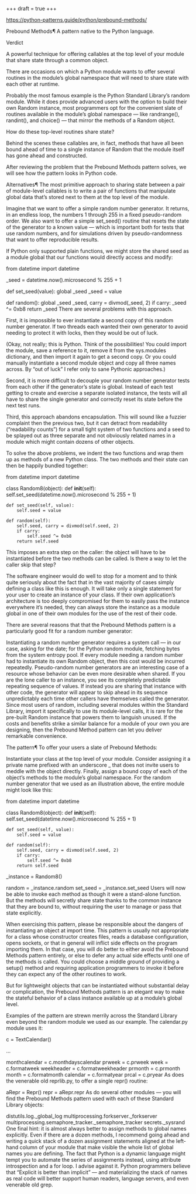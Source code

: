 +++
draft = true
+++

https://python-patterns.guide/python/prebound-methods/

Prebound Methods¶
A pattern native to the Python language.

Verdict

A powerful technique for offering callables at the top level of your module that share state through a common object.

There are occasions on which a Python module wants to offer several routines in the module’s global namespace that will need to share state with each other at runtime.

Probably the most famous example is the Python Standard Library’s random module. While it does provide advanced users with the option to build their own Random instance, most programmers opt for the convenient slate of routines available in the module’s global namespace — like randrange(), randint(), and choice() — that mirror the methods of a Random object.

How do these top-level routines share state?

Behind the scenes these callables are, in fact, methods that have all been bound ahead of time to a single instance of Random that the module itself has gone ahead and constructed.

After reviewing the problem that the Prebound Methods pattern solves, we will see how the pattern looks in Python code.

Alternatives¶
The most primitive approach to sharing state between a pair of module-level callables is to write a pair of functions that manipulate global data that’s stored next to them at the top level of the module.

Imagine that we want to offer a simple random number generator. It returns, in an endless loop, the numbers 1 through 255 in a fixed pseudo-random order. We also want to offer a simple set_seed() routine that resets the state of the generator to a known value — which is important both for tests that use random numbers, and for simulations driven by pseudo-randomness that want to offer reproducible results.

If Python only supported plain functions, we might store the shared seed as a module global that our functions would directly access and modify:

from datetime import datetime

_seed = datetime.now().microsecond % 255 + 1

def set_seed(value):
    global _seed
    _seed = value

def random():
    global _seed
    _seed, carry = divmod(_seed, 2)
    if carry:
        _seed ^= 0xb8
    return _seed
There are several problems with this approach.

First, it is impossible to ever instantiate a second copy of this random number generator. If two threads each wanted their own generator to avoid needing to protect it with locks, then they would be out of luck.

(Okay, not really; this is Python. Think of the possibilities! You could import the module, save a reference to it, remove it from the sys.modules dictionary, and then import it again to get a second copy. Or you could manually instantiate a second module object and copy all three names across. By “out of luck” I refer only to sane Pythonic approaches.)

Second, it is more difficult to decouple your random number generator tests from each other if the generator’s state is global. Instead of each test getting to create and exercise a separate isolated instance, the tests will all have to share the single generator and correctly reset its state before the next test runs.

Third, this approach abandons encapsulation. This will sound like a fuzzier complaint then the previous two, but it can detract from readability (“readability counts”) for a small tight system of two functions and a seed to be splayed out as three separate and not obviously related names in a module which might contain dozens of other objects.

To solve the above problems, we indent the two functions and wrap them up as methods of a new Python class. The two methods and their state can then be happily bundled together:

from datetime import datetime

class Random8(object):
    def __init__(self):
        self.set_seed(datetime.now().microsecond % 255 + 1)

    def set_seed(self, value):
        self.seed = value

    def random(self):
        self.seed, carry = divmod(self.seed, 2)
        if carry:
            self.seed ^= 0xb8
        return self.seed
This imposes an extra step on the caller: the object will have to be instantiated before the two methods can be called. Is there a way to let the caller skip that step?

The software engineer would do well to stop for a moment and to think quite seriously about the fact that in the vast majority of cases simply defining a class like this is enough. It will take only a single statement for your user to create an instance of your class. If their own application’s architecture is too deeply compromised for them to easily pass the instance everywhere it’s needed, they can always store the instance as a module global in one of their own modules for the use of the rest of their code.

There are several reasons that that the Prebound Methods pattern is a particularly good fit for a random number generator:

Instantiating a random number generator requires a system call — in our case, asking for the date; for the Python random module, fetching bytes from the system entropy pool. If every module needing a random number had to instantiate its own Random object, then this cost would be incurred repeatedly.
Pseudo-random number generators are an interesting case of a resource whose behavior can be even more desirable when shared. If you are the lone caller to an instance, you see its completely predictable repeating sequence of values. If instead you are sharing that instance with other code, the generator will appear to skip ahead in its sequence unpredictably each time other callers have themselves called the generator.
Since most users of random, including several modules within the Standard Library, import it specifically to use its module-level calls, it is rare for the pre-built Random instance that powers them to languish unused.
If the costs and benefits strike a similar balance for a module of your own you are designing, then the Prebound Method pattern can let you deliver remarkable convenience.

The pattern¶
To offer your users a slate of Prebound Methods:

Instantiate your class at the top level of your module.
Consider assigning it a private name prefixed with an underscore _ that does not invite users to meddle with the object directly.
Finally, assign a bound copy of each of the object’s methods to the module’s global namespace.
For the random number generator that we used as an illustration above, the entire module might look like this:

from datetime import datetime

class Random8(object):
    def __init__(self):
        self.set_seed(datetime.now().microsecond % 255 + 1)

    def set_seed(self, value):
        self.seed = value

    def random(self):
        self.seed, carry = divmod(self.seed, 2)
        if carry:
            self.seed ^= 0xb8
        return self.seed

_instance = Random8()

random = _instance.random
set_seed = _instance.set_seed
Users will now be able to invoke each method as though it were a stand-alone function. But the methods will secretly share state thanks to the common instance that they are bound to, without requiring the user to manage or pass that state explicitly.

When exercising this pattern, please be responsible about the dangers of instantiating an object at import time. This pattern is usually not appropriate for a class whose constructor creates files, reads a database configuration, opens sockets, or that in general will inflict side effects on the program importing them. In that case, you will do better to either avoid the Prebound Methods pattern entirely, or else to defer any actual side effects until one of the methods is called. You could choose a middle ground of providing a setup() method and requiring application programmers to invoke it before they can expect any of the other routines to work.

But for lightweight objects that can be instantiated without substantial delay or complication, the Prebound Methods pattern is an elegant way to make the stateful behavior of a class instance available up at a module’s global level.

Examples of the pattern are strewn merrily across the Standard Library even beyond the random module we used as our example. The calendar.py module uses it:

c = TextCalendar()

...

monthcalendar = c.monthdayscalendar
prweek = c.prweek
week = c.formatweek
weekheader = c.formatweekheader
prmonth = c.prmonth
month = c.formatmonth
calendar = c.formatyear
prcal = c.pryear
As does the venerable old reprlib.py, to offer a single repr() routine:

aRepr = Repr()
repr = aRepr.repr
As do several other modules — you will find the Prebound Methods pattern used with each of these Standard Library objects:

distutils.log._global_log
multiprocessing.forkserver._forkserver
multiprocessing.semaphore_tracker._semaphore_tracker
secrets._sysrand
One final hint: it is almost always better to assign methods to global names explicitly. Even if there are a dozen methods, I recommend going ahead and writing a quick stack of a dozen assignment statements aligned at the left-hand column of your module that make visible the whole list of global names you are defining. The fact that Python is a dynamic language might tempt you to automate the series of assignments instead, using attribute introspection and a for loop. I advise against it. Python programmers believe that “Explicit is better than implicit” — and materializing the stack of names as real code will better support human readers, language servers, and even venerable old grep.
